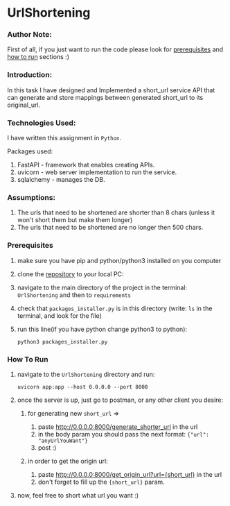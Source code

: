 # UrlShortening

### Author Note:

First of all, if you just want to run the code please look for [prerequisites][prerequisites-link]
and [how to run][how to run-link] sections :)

### Introduction:

In this task I have designed and Implemented a short_url service API that can generate and store mappings between 
generated short_url to its original_url.

### Technologies Used:

I have written this assignment in ```Python```.

Packages used:

1. FastAPI - framework that enables creating APIs.
2. uvicorn - web server implementation to run the service.
3. sqlalchemy - manages the DB.

### Assumptions:

1. The urls that need to be shortened are shorter than 8 chars (unless it won't short them but make them longer)
2. The urls that need to be shortened are no longer then 500 chars.

### Prerequisites

[prerequisites-link]: #prerequisites

1. make sure you have pip and python/python3 installed on you computer
2. clone the [repository](https://github.com/galtoren/UrlShortening) to your local PC:
3. navigate to the main directory of the project in the terminal: ```UrlShortening``` and then to ```requirements```
4. check that ```packages_installer.py``` is in this directory (write: ```ls``` in the terminal, and look for the file)
5. run this line(if you have python change python3 to python):

   ```python3 packages_installer.py```

### How To Run

[how to run-link]: #how-to-run

1. navigate to the ```UrlShortening``` directory and run:

   ```uvicorn app:app --host 0.0.0.0 --port 8000```

2. once the server is up, just go to postman, or any other client you desire:
    1. for generating new ```short_url``` =>
        1. paste http://0.0.0.0:8000/generate_shorter_url in the url
        2. in the body param you should pass the next format:
            ```{"url": "anyUrlYouWant"}```
        3. post :)
   
    2. in order to get the origin url:
        1.  paste http://0.0.0.0:8000/get_origin_url?url={short_url} in the url
        2.  don't forget to fill up the ```{short_url}``` param.

3. now, feel free to short what url you want :)